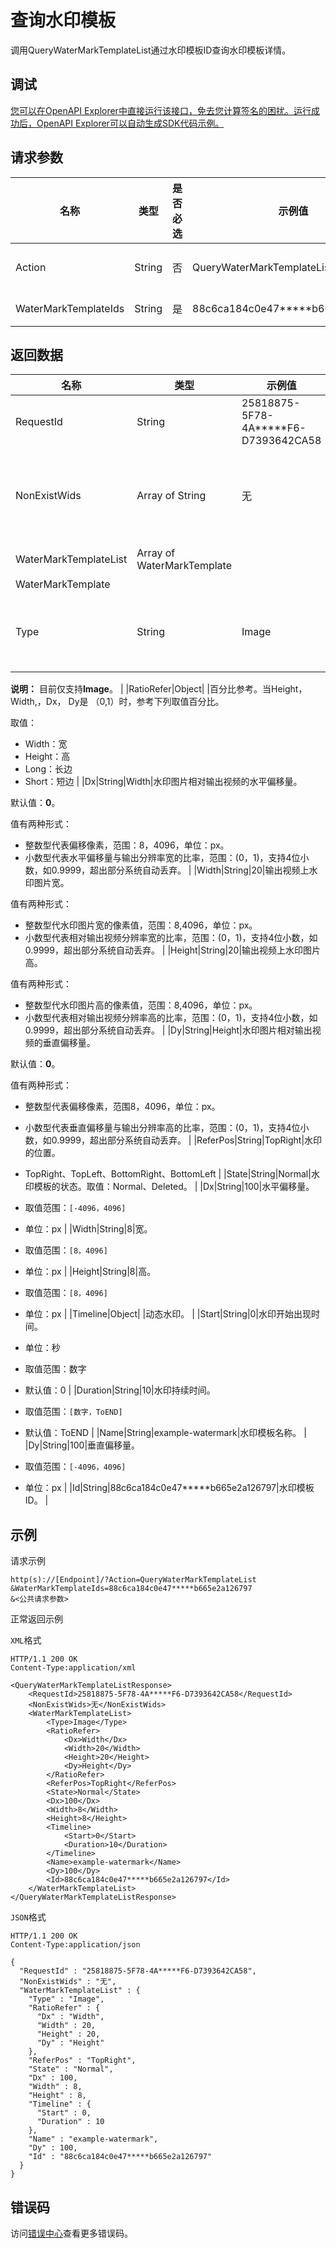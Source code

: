 # 查询水印模板

调用QueryWaterMarkTemplateList通过水印模板ID查询水印模板详情。

## 调试

[您可以在OpenAPI Explorer中直接运行该接口，免去您计算签名的困扰。运行成功后，OpenAPI Explorer可以自动生成SDK代码示例。](https://api.aliyun.com/#product=Mts&api=QueryWaterMarkTemplateList&type=RPC&version=2014-06-18)

## 请求参数

|名称|类型|是否必选|示例值|描述|
|--|--|----|---|--|
|Action|String|否|QueryWaterMarkTemplateList|操作接口名，系统规定参数，取值： **QueryWaterMarkTemplateList**。 |
|WaterMarkTemplateIds|String|是|88c6ca184c0e47\*\*\*\*\*b665e2a126797|水印模板ID列表。最多一次查10个，英文逗号（,）分隔。 |

## 返回数据

|名称|类型|示例值|描述|
|--|--|---|--|
|RequestId|String|25818875-5F78-4A\*\*\*\*\*F6-D7393642CA58|请求ID。 |
|NonExistWids|Array of String|无|不存在的水印模板列表，无数据时该结构不返回。 |
|WaterMarkTemplateList|Array of WaterMarkTemplate| |水印模板列表。 |
|WaterMarkTemplate| | | |
|Type|String|Image|水印类型。取值：**Image**、**Text**。

 **说明：** 目前仅支持**Image**。 |
|RatioRefer|Object| |百分比参考。当Height， Width,，Dx， Dy是 （0,1）时，参考下列取值百分比。

 取值：

 -   Width：宽
-   Height：高
-   Long：长边
-   Short：短边 |
|Dx|String|Width|水印图片相对输出视频的水平偏移量。

 默认值：**0**。

 值有两种形式：

 -   整数型代表偏移像素，范围：8，4096，单位：px。
-   小数型代表水平偏移量与输出分辨率宽的比率，范围：\(0，1\)，支持4位小数，如0.9999，超出部分系统自动丢弃。 |
|Width|String|20|输出视频上水印图片宽。

 值有两种形式：

 -   整数型代水印图片宽的像素值，范围：8,4096，单位：px。
-   小数型代表相对输出视频分辨率宽的比率，范围：\(0，1\)，支持4位小数，如0.9999，超出部分系统自动丢弃。 |
|Height|String|20|输出视频上水印图片高。

 值有两种形式：

 -   整数型代水印图片高的像素值，范围：8,4096，单位：px。
-   小数型代表相对输出视频分辨率高的比率，范围：\(0，1\)，支持4位小数，如0.9999，超出部分系统自动丢弃。 |
|Dy|String|Height|水印图片相对输出视频的垂直偏移量。

 默认值：**0**。

 值有两种形式：

 -   整数型代表偏移像素，范围8，4096，单位：px。
-   小数型代表垂直偏移量与输出分辨率高的比率，范围：\(0，1\)，支持4位小数，如0.9999，超出部分系统自动丢弃。 |
|ReferPos|String|TopRight|水印的位置。

 -   TopRight、TopLeft、BottomRight、BottomLeft |
|State|String|Normal|水印模板的状态。取值：Normal、Deleted。 |
|Dx|String|100|水平偏移量。

 -   取值范围：`[-4096，4096]`
-   单位：px |
|Width|String|8|宽。

 -   取值范围：`[8，4096]`
-   单位：px |
|Height|String|8|高。

 -   取值范围：`[8，4096]`
-   单位：px |
|Timeline|Object| |动态水印。 |
|Start|String|0|水印开始出现时间。

 -   单位：秒
-   取值范围：数字
-   默认值：0 |
|Duration|String|10|水印持续时间。

 -   取值范围：`[数字，ToEND]`
-   默认值：ToEND |
|Name|String|example-watermark|水印模板名称。 |
|Dy|String|100|垂直偏移量。

 -   取值范围：`[-4096，4096]`
-   单位：px |
|Id|String|88c6ca184c0e47\*\*\*\*\*b665e2a126797|水印模板ID。 |

## 示例

请求示例

```
http(s)://[Endpoint]/?Action=QueryWaterMarkTemplateList
&WaterMarkTemplateIds=88c6ca184c0e47*****b665e2a126797
&<公共请求参数>
```

正常返回示例

`XML`格式

```
HTTP/1.1 200 OK
Content-Type:application/xml

<QueryWaterMarkTemplateListResponse>
    <RequestId>25818875-5F78-4A*****F6-D7393642CA58</RequestId>
    <NonExistWids>无</NonExistWids>
    <WaterMarkTemplateList>
        <Type>Image</Type>
        <RatioRefer>
            <Dx>Width</Dx>
            <Width>20</Width>
            <Height>20</Height>
            <Dy>Height</Dy>
        </RatioRefer>
        <ReferPos>TopRight</ReferPos>
        <State>Normal</State>
        <Dx>100</Dx>
        <Width>8</Width>
        <Height>8</Height>
        <Timeline>
            <Start>0</Start>
            <Duration>10</Duration>
        </Timeline>
        <Name>example-watermark</Name>
        <Dy>100</Dy>
        <Id>88c6ca184c0e47*****b665e2a126797</Id>
    </WaterMarkTemplateList>
</QueryWaterMarkTemplateListResponse>
```

`JSON`格式

```
HTTP/1.1 200 OK
Content-Type:application/json

{
  "RequestId" : "25818875-5F78-4A*****F6-D7393642CA58",
  "NonExistWids" : "无",
  "WaterMarkTemplateList" : {
    "Type" : "Image",
    "RatioRefer" : {
      "Dx" : "Width",
      "Width" : 20,
      "Height" : 20,
      "Dy" : "Height"
    },
    "ReferPos" : "TopRight",
    "State" : "Normal",
    "Dx" : 100,
    "Width" : 8,
    "Height" : 8,
    "Timeline" : {
      "Start" : 0,
      "Duration" : 10
    },
    "Name" : "example-watermark",
    "Dy" : 100,
    "Id" : "88c6ca184c0e47*****b665e2a126797"
  }
}
```

## 错误码

访问[错误中心](https://error-center.aliyun.com/status/product/Mts)查看更多错误码。

